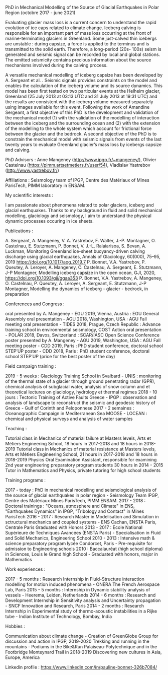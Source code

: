 PhD in Mechanical Modelling of the Source of Glacial Earthquakes in Polar Region (octobre 2017 - june 2021) 

Evaluating glacier mass loss is a current concern to understand the rapid evolution of ice caps related to climate change. Iceberg calving is responsible for an important part of mass loss occurring at the front of marine-terminating glaciers in Greenland. Some just-calved thin icebergs are unstable : during capsize, a force is applied to the terminus and is transmitted to the solid earth. Therefore, a long-period (20s- 100s) seism is generated and seismic signal  can be recorded by local and global stations. The emitted seismicity contains precious information about the source mechanisms involved during the calving process.



A versatile mechanical modelling of iceberg capsize has been developed by A. Sergeant et al. . Seismic signals provides constraints on the model and enables the calculation of the iceberg volume and its source dynamics. This model has been first tested on two particular events at the Helheim glacier, Greenland (25 July 2013 at 03:13 UTC and 31 July 2013 at 19:31 UTC) and the results are consistent with the iceberg volume measured separately using images available for this event. Following the work of Amandine Sergeant, a first objective of this PhD is the development and validation of the mechanical model (1) with the validation of the modelling of interaction between the iceberg and the surrounding ocean and (2) with the extension of the modelling to the whole system which account for frictional force between the glacier and the bedrock. A second objective of the PhD is to constrain the mechanical model with seismic signals from events of the last twenty years to evaluate Greenland glacier’s mass loss by icebergs capsize and calving.



PhD Advisors : Anne Mangeney (http://www.ipgp.fr/~mangeney/), Olivier Castelnau (https://pimm.artsetmetiers.fr/user/54), Vladislav Yastrebov (http://www.yastrebov.fr/)

Affiliations : Seismology team of IPGP, Centre des Matériaux of Mines ParisTech, PIMM laboratory in ENSAM.



My scientific interests :

I am passionate about phenomena related to polar glaciers, iceberg and glacial earthquakes. Thanks to my background in fluid and solid mechanical modelling, glaciology and seismology, I aim to understand the physical dynamic processes occuring in ice sheets.



Publications :

A. Sergeant, A. Mangeney, V. A. Yastrebov, F. Walter, J.-P. Montagner, O. Castelnau, E. Stutzmann, P. Bonnet, V. J.-L. Ralaiarisoa, S. Bevan, A. Luckman, Monitoring Greenland ice-sheet buoyancy-driven calving discharge using glacial earthquakes, Annals of Glaciology, 60(000), 75–95, 2019 https://doi.org/10.1017/aog.2019.7
P. Bonnet, V.A. Yastrebov, P. Queutey, A. Leroyer, A. Mangeney, O. Castelnau, A. Sergeant, E. Stutzmann, J-P Montagner, Modelling iceberg capsize in the open ocean, GJI, 2020, https://doi.org/10.1093/gji/ggaa353
P. Bonnet, V.A. Yastrebov, A. Mangeney, O. Castelnau, P. Queutey, A. Leroyer, A. Sergeant, E. Stutzmann, J-P Montagner, Modelling the dynamics of iceberg - glacier - bedrock, in preparation


Conferences and Congress :

oral presented by A. Mangeney - EGU 2019, Vienna, Austria : EGU General Assembly
oral presentation - AGU 2018, Washington, USA : AGU Fall meeting
oral presentation - TIDES 2018, Prague, Czech Republic : Advance training school in environmental seismology, COST Action
oral presentation - POLAR 2018, Davos, Switzerland : SCAR/IASC Open Science Conference
poster presented by A. Mangeney - AGU 2019, Washington, USA : AGU Fall meeting
poster - CDD 2019, Paris : PhD student conference, doctoral school STEP’UP
poster - CDD 2018, Paris : PhD student conference, doctoral school STEP’UP (price for the best poster of the day)


Field campaign training :

2019 - 5 weeks : Glaciology Training School in Svalbard - UNIS : monitoring of the thermal state of a glacier through ground penetrating radar (GPR), chemical analysis of subglacial water, analysis of snow column and  et theoretical lectures on glaciology, hydrology et thermal regimes
2018 - 10 jours : Tectonic Training of Active Faults Greece - IPGP : observation and analysis of landscape to reconstruct the seismic and geodesic history of Greece - Gulf of Corinth and Peloponnese
2017 - 2 semaines : Oceanographic Campaign in Mediterranean Sea MOOSE - LOCEAN : chemical and physical surveys and analysis of water samples


Teaching :

Tutorial class in Mechanics of material failure at Masters levels, Arts et Métiers Engineering School, 18 hours in 2017-2018 and 18 hours in 2018-2019
Tutorial class in Mechanics of material resistance at Masters levels, Arts et Métiers Engineering School, 21 hours in 2017-2018 and 18 hours in 2018-2019
Physics Oral Examination Assistant, responsible for examining 2nd year engineering preparatory program students 30 hours in 2014 - 2015
Tutor in Mathematics and Physics, private tutoring for high school students


Training programs :

2017 - today : PhD in mechanical modelling and seismological analysis of the source of glacial earthquakes in polar region - Seismology Team IPGP, Centre des Matériaux Mines ParisTech, PIMM ENSAM.
2017 - 2018 : Doctoral trainings : "Oceans, atmosphere and Climate" in ENS, "Earthquakes Dynamics" in IPGP, "Tribology and Contact" in Mines ParisTech
2016 - 2017 : Research Master in Modelisation and Simulation in sctructural mechanics and coupled systems - ENS Cachan, ENSTA Paris, Centrale Paris Graduated with Honors
2013 - 2017 : Ecole National Supérieure de Techniques Avancées (ENSTA Paris) - Specialisation in Fluid and Solid Mechanics, Engineering School
2010 - 2013 : Intensive math & science preparatory program lycée Condorcet, Paris - Pre-requisite for admission to Engineering schools
2010 : Baccalauréat (high school diploma) in Sciences, Louis le Grand high School - Graduated with honors, major in Mathematics 


Work experiences :

2017 - 5 months : Research Internship in Fluid-Structure interaction modelling for motion induced phenomena - ONERA The French Aerospace Lab, Paris
2015 - 5 months : Internship in Dynamic stability analysis of vessels - Heerema, Leiden, Netherlands
2014 - 6 months : Research and Development Internship in Sensitivity analysis and Uncertainty propagation - SNCF Innovation and Research, Paris
2014 - 2 months : Research Internship in Experimental study of thermo-acoustic instabilities in a Rijke tube - Indian Institute of Technology, Bombay, India


Hobbies :

Communication about climate change - Creation of GreenGlobe Group for discussion and action in IPGP, 2019-2020 
Trekking and running in the mountains - Podiums in the Bike&Run Palaiseau-Polytechnique and in the Footbridge Monteynard Trail in 2018-2019
Discovering new cultures in Asia, Europe, America


Linkedin profile : https://www.linkedin.com/in/pauline-bonnet-326b7084/
